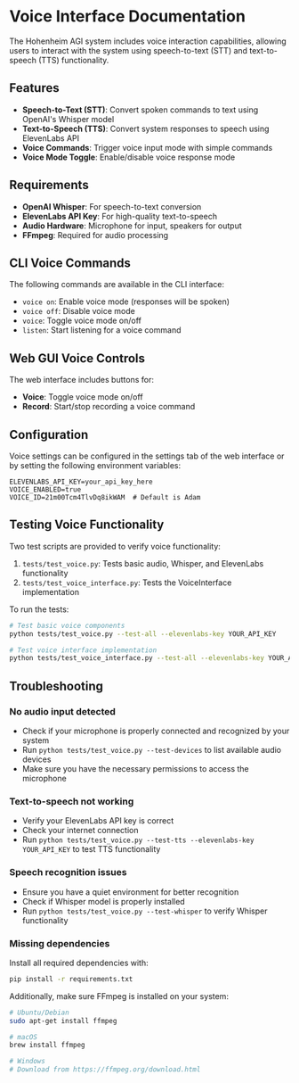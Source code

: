# Voice Interface Documentation

The Hohenheim AGI system includes voice interaction capabilities, allowing users to interact with the system using speech-to-text (STT) and text-to-speech (TTS) functionality.

## Features

- **Speech-to-Text (STT)**: Convert spoken commands to text using OpenAI's Whisper model
- **Text-to-Speech (TTS)**: Convert system responses to speech using ElevenLabs API
- **Voice Commands**: Trigger voice input mode with simple commands
- **Voice Mode Toggle**: Enable/disable voice response mode

## Requirements

- **OpenAI Whisper**: For speech-to-text conversion
- **ElevenLabs API Key**: For high-quality text-to-speech
- **Audio Hardware**: Microphone for input, speakers for output
- **FFmpeg**: Required for audio processing

## CLI Voice Commands

The following commands are available in the CLI interface:

- `voice on`: Enable voice mode (responses will be spoken)
- `voice off`: Disable voice mode
- `voice`: Toggle voice mode on/off
- `listen`: Start listening for a voice command

## Web GUI Voice Controls

The web interface includes buttons for:

- **Voice**: Toggle voice mode on/off
- **Record**: Start/stop recording a voice command

## Configuration

Voice settings can be configured in the settings tab of the web interface or by setting the following environment variables:

```
ELEVENLABS_API_KEY=your_api_key_here
VOICE_ENABLED=true
VOICE_ID=21m00Tcm4TlvDq8ikWAM  # Default is Adam
```

## Testing Voice Functionality

Two test scripts are provided to verify voice functionality:

1. `tests/test_voice.py`: Tests basic audio, Whisper, and ElevenLabs functionality
2. `tests/test_voice_interface.py`: Tests the VoiceInterface implementation

To run the tests:

```bash
# Test basic voice components
python tests/test_voice.py --test-all --elevenlabs-key YOUR_API_KEY

# Test voice interface implementation
python tests/test_voice_interface.py --test-all --elevenlabs-key YOUR_API_KEY
```

## Troubleshooting

### No audio input detected

- Check if your microphone is properly connected and recognized by your system
- Run `python tests/test_voice.py --test-devices` to list available audio devices
- Make sure you have the necessary permissions to access the microphone

### Text-to-speech not working

- Verify your ElevenLabs API key is correct
- Check your internet connection
- Run `python tests/test_voice.py --test-tts --elevenlabs-key YOUR_API_KEY` to test TTS functionality

### Speech recognition issues

- Ensure you have a quiet environment for better recognition
- Check if Whisper model is properly installed
- Run `python tests/test_voice.py --test-whisper` to verify Whisper functionality

### Missing dependencies

Install all required dependencies with:

```bash
pip install -r requirements.txt
```

Additionally, make sure FFmpeg is installed on your system:

```bash
# Ubuntu/Debian
sudo apt-get install ffmpeg

# macOS
brew install ffmpeg

# Windows
# Download from https://ffmpeg.org/download.html
```
